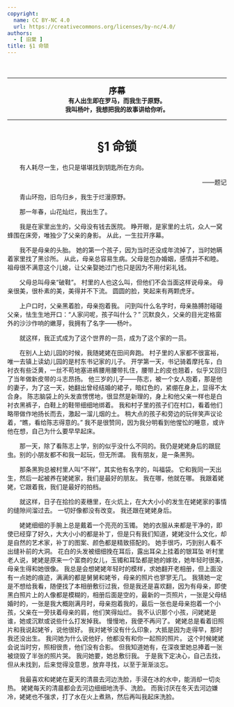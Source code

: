 ```yaml
---
copyright:
  name: CC BY-NC 4.0
  url: https://creativecommons.org/licenses/by-nc/4.0/
authors:
  - [ 旧棠 ]
title: §1 命锁
---
```


<div style="margin-top: 50px;"></div>

---

<div style="text-align: center;">
    <b>
        <span style="font-size: 19px;">序幕</span> <br />
        有人出生即在罗马，而我生于原野。 <br />
        我叫杨叶，我想把我的故事讲给你听。
    </b>
</div>

---

<h1 align="middle">
    &sect;1 命锁
</h1>

<div>
    <p>&emsp;&emsp;有人耗尽一生，也只是堪堪找到钥匙所在方向。</p>
    <p align="right">——题记</p>
</div>

&emsp;&emsp;青山环抱，旧鸟归乡，我生于烂漫原野。

&emsp;&emsp;那一年春，山花灿烂，我出生了。

&emsp;&emsp;我是在家里出生的，父母没有钱去医院。
睁开眼，是家里的土坑，众人一窝蜂围在床旁，唯独少了父亲的身影。
从此，一生拉开序幕。

&emsp;&emsp;我不是母亲的头胎。
她的第一个孩子，因为当时还没成年流掉了，当时她瞒着家里找了黑诊所。
从此，母亲总容易生病。父母是包办婚姻，感情并不和睦。
祖母很不满意这个儿媳，让父亲娶她过门也只是因为不用付彩礼钱。

&emsp;&emsp;父母总叫母亲“破鞋”。
村里的人也这么叫，但他们不会当面这样说母亲。
母亲很美，很朴素的美，美得并不下流。
圆圆的脸，笑起来有两颗虎牙。

&emsp;&emsp;上户口时，父亲黑着脸，母亲抱着我。
问到叫什么名字时，母亲胳膊肘碰碰父亲，怯生生地开口：“人家问呢，孩子叫什么？”
沉默良久，父亲的目光定格窗外的沙沙作响的嫩芽，我拥有了名字——杨叶。

&emsp;&emsp;就这样，我正式成为了这个世界的一员，成为了这个家的一员。

&emsp;&emsp;在别人上幼儿园的时候，我随姥姥在田间奔跑。
村子里的人家都不很富裕，唯一去镇上读幼儿园的是村东书记家的儿子。
开学第一天，书记骑着摩托车，白衬衣有些泛黄，一丝不苟地塞进裤腰用腰带扎住，腰带上的皮也翘着，似乎又回归了当年做新皮带的斗志昂扬。
他三岁的儿子——陈志，被一个女人抱着，那是他的妻子，为了这一天，她翻出曾经结婚的裙子，暗红色的，紧绷在身上，显得不太合身。
陈志脑袋上的头发直愣愣地，很显然是新理的，身上和他父亲一样也是白衬衣黑裤子，白鞋上的鞋带细细地绑着。
我和村子里的孩子们在村口，看着他们略带做作地扬长而去，激起一溜儿烟的土。
稍大点的孩子和旁边的玩伴笑声议论着，“瞧，看给陈志得意的。”
我不是很赞同，因为我分明看到他惺忪的睡意，或许他在想，自己为什么要早早起床。

&emsp;&emsp;那一天，除了看陈志上学，别的似乎没什么不同的。我仍是姥姥身后的跟屁虫。别的小朋友都不和我一起玩，但无所谓。
我有朋友，是一条黑狗。

&emsp;&emsp;那条黑狗总被村里人叫“不祥”，其实他有名字的，叫福袋。
它和我同一天出生，然后一起被养在姥姥家，我们是最好的朋友。
我在哪，他就在哪。
我跟着姥姥，它跟着我，我们是最好的拍档。

&emsp;&emsp;就这样，日子在拾捡的麦穗里，在火炕上，在大大小小的发生在姥姥家的事情的缝隙间溜过去。
一切好像都没有改变。
我还跟在姥姥身后。

&emsp;&emsp;姥姥细细的手腕上总是戴着一个亮亮的玉镯。
她的衣服从来都是干净的，即使已经穿了好久，大大小小的都是补丁，但是只有我们知道，姥姥没什么文化，却是自然的艺术家，补丁的图案、颜色都是精致搭配的。
她手很巧，巧到别人看不出缝补前的大洞。
花白的头发被细细挽在耳后，露出耳朵上挂着的银耳坠
听村里老人说，姥姥是原来一个富商的女儿，玉镯和耳坠都是她的嫁妆，她年轻时很美，母亲生得和她很像。
我总是会想姥姥年轻时的模样，求她翻开老相册，但上面没有一点她的痕迹，满满的都是舅舅和姥爷，母亲的照片也寥寥无几。
我猜她一定是不想给我看，随便找了本相册敷衍过我，但是我还是喜欢翻，因为有母亲，即使黑白照片上的人像都是模糊的，相册后面是空的，最新的一页照片，一张是父母结婚时的，一张是我大概刚满月时，母亲抱着我的，最后一张也是母亲抱着一个小孩，父亲在一旁扶着母亲的肩，他们笑得灿烂。
我不认识那个小孩，问姥姥是谁，她或沉默或说些什么打发掉我。
慢慢地，我便不再问了。
姥姥总是看着旧照片和我说起姥爷，说他很好。
我对姥爷没有什么印象，大抵是因为走得早，那时我还没出生。
我问她为什么说他好，他都没有和你一起照的照片。
这个时候姥姥会说当时穷，照相很贵，他们没有合影。
但我知道她有，在深夜里她总捧着一张被烧毁了半张的照片哭。
我问她要，她总敷衍我。
于是我下定决心，自己去找，但从未找到，后来觉得没意思，放弃寻找，以至于渐渐淡忘。

&emsp;&emsp;我最喜欢和姥姥在夏天的清晨去河边洗脸，手浸在冰的水中，能消却一切炎热。
姥姥每天的清晨都会去河边细细地洗手、洗脸。
而我讨厌在冬天去河边嫌冷，姥姥也不强求，打了水在火上煮熟，然后再叫我起床洗脸。